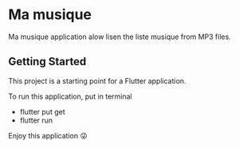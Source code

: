 # Ma musique

Ma musique application alow lisen the liste musique from MP3 files.

## Getting Started

This project is a starting point for a Flutter application.

To run this application, put in terminal
- flutter put get
- flutter run

Enjoy this application 😜